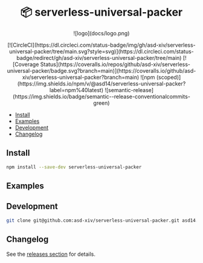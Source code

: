 <!-- markdownlint-disable first-line-h1 line-length no-inline-html -->

<h1 align="center" style="border-bottom: none;">📦 serverless-universal-packer</h1>

<p align="center">
![logo](docs/logo.png)
</p>

<p align="center">
[![CircleCI](https://dl.circleci.com/status-badge/img/gh/asd-xiv/serverless-universal-packer/tree/main.svg?style=svg)](https://dl.circleci.com/status-badge/redirect/gh/asd-xiv/serverless-universal-packer/tree/main)
[![Coverage Status](https://coveralls.io/repos/github/asd-xiv/serverless-universal-packer/badge.svg?branch=main)](https://coveralls.io/github/asd-xiv/serverless-universal-packer?branch=main)
![npm (scoped)](https://img.shields.io/npm/v/@asd14/serverless-universal-packer?label=npm%40latest)
![semantic-release](https://img.shields.io/badge/semantic--release-conventionalcommits-green)
</p>

<!-- vim-markdown-toc GFM -->

- [Install](#install)
- [Examples](#examples)
- [Development](#development)
- [Changelog](#changelog)

<!-- vim-markdown-toc -->

## Install

```bash
npm install --save-dev serverless-universal-packer
```

## Examples

## Development

```bash
git clone git@github.com:asd-xiv/serverless-universal-packer.git asd14.serverless-universal-packer
```

## Changelog

See the [releases section](https://github.com/asd-xiv/serverless-universal-packer/releases) for details.
